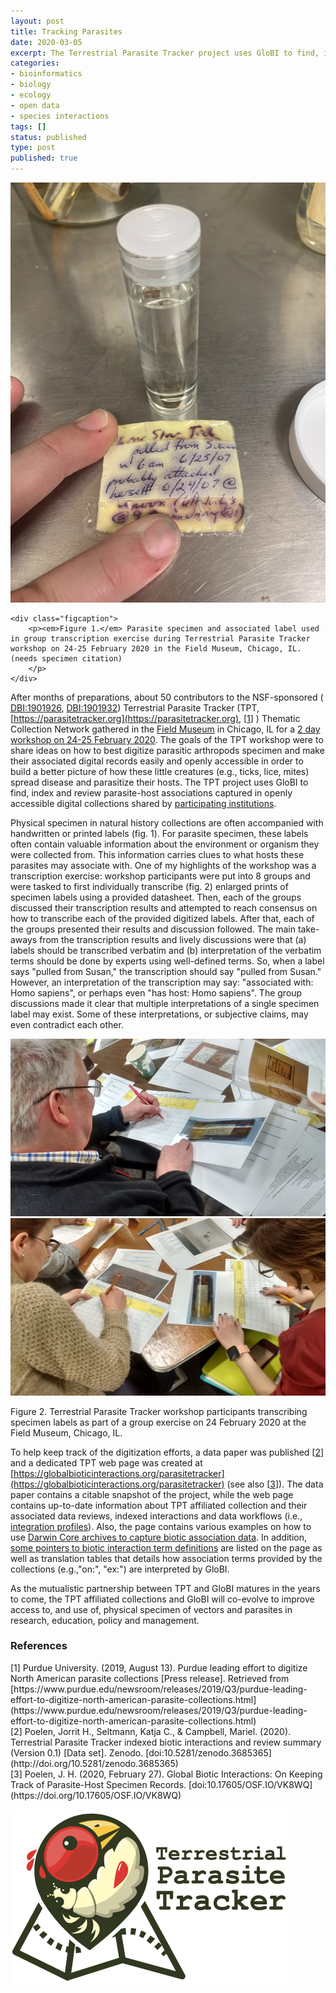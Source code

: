 ```yaml
---
layout: post
title: Tracking Parasites
date: 2020-03-05
excerpt: The Terrestrial Parasite Tracker project uses GloBI to find, index and review parasite-host associations captured in openly accessible digital collections shared by participating institutions.
categories:
- bioinformatics
- biology
- ecology
- open data
- species interactions
tags: []
status: published
type: post
published: true
---
```


<div class="figure figure-globi left">
    <img src="/assets/tpt-workshop-0.jpg" alt="Arctos"/>

    <div class="figcaption">
        <p><em>Figure 1.</em> Parasite specimen and associated label used in group transcription exercise during Terrestrial Parasite Tracker workshop on 24-25 February 2020 in the Field Museum, Chicago, IL. (needs specimen citation)
        </p>
    </div>
</div>

After months of preparations, about 50 contributors to the NSF-sponsored ( [DBI:1901926](https://nsf.gov/awardsearch/showAward?AWD_ID=1901926), [DBI:1901932](https://nsf.gov/awardsearch/showAward?AWD_ID=1901932)) Terrestrial Parasite Tracker (TPT, [https://parasitetracker.org](https://parasitetracker.org), [[1](#1)] ) Thematic Collection Network gathered in the [Field Museum](https://fieldmuseum.org) in Chicago, IL for a [2 day workshop on 24-25 February 2020](https://www.idigbio.org/content/terrestrial-parasite-tracker-workshop-best-practices-and-standardization-digital-data). The goals of the TPT workshop were to share ideas on how to best digitize parasitic arthropods specimen and make their associated digital records easily and openly accessible in order to build a better picture of how these little creatures (e.g., ticks, lice, mites) spread disease and parasitize their hosts. The TPT project uses GloBI to find, index and review parasite-host associations captured in openly accessible digital collections shared by [participating institutions](/parasitetracker/#tpt-collections-status).

Physical specimen in natural history collections are often accompanied with handwritten or printed labels (fig. 1). For parasite specimen, these labels often contain valuable information about the environment or organism they were collected from. This information carries clues to what hosts these parasites may associate with. One of my highlights of the workshop was a transcription exercise: workshop participants were put into 8 groups and were tasked to first individually transcribe (fig. 2) enlarged prints of specimen labels using a provided datasheet. Then, each of the groups discussed their transcription results and attempted to reach consensus on how to transcribe each of the provided digitized labels. After that, each of the groups presented their results and discussion followed. The main take-aways from the transcription results and lively discussions were that (a) labels should be transcribed verbatim and (b) interpretation of the verbatim terms should be done by experts using well-defined terms. So, when a label says "pulled from Susan," the transcription should say "pulled from Susan." However, an interpretation of the transcription may say: "associated with: Homo sapiens", or perhaps even "has host: Homo sapiens". The group discussions made it clear that multiple interpretations of a single specimen label may exist. Some of these interpretations, or subjective claims, may even contradict each other. 

<div class="figure figure-globi right">
    <img src="/assets/tpt-workshop-1.jpg" alt="Workshop participants transcribing labels."/>
    <img src="/assets/tpt-workshop-2.jpg" alt="workshop participants transcribing labels."/>
    <div class="figcaption">
        <p>Figure 2. Terrestrial Parasite Tracker workshop participants transcribing specimen labels as part of a group exercise on 24 February 2020 at the Field Museum, Chicago, IL.
        </p>
    </div>
</div>


To help keep track of the digitization efforts, a data paper was published [[2](#2)] and a dedicated TPT web page was created at [https://globalbioticinteractions.org/parasitetracker](https://globalbioticinteractions.org/parasitetracker) (see also [[3](#3)]). The data paper contains a citable snapshot of the project, while the web page contains up-to-date information about TPT affiliated collection and their associated data reviews, indexed interactions and data workflows (i.e., [integration profiles](/parasitetracker/#integration-profiles)). Also, the page contains various examples on how to use [Darwin Core archives to capture biotic association data](/parasitetracker/#dwca-guidelines). In addition, [some pointers to biotic interaction term definitions](/parasitetracker/#supported-terms) are listed on the page  as well as translation tables that details how association terms provided by the collections (e.g.,"on:", "ex:") are interpreted by GloBI.

As the mutualistic partnership between TPT and GloBI matures in the years to come, the TPT affiliated collections and GloBI will co-evolve to improve access to, and use of, physical specimen of vectors and parasites in research, education, policy and management.

### References

<div id="1"></div>
[1] Purdue University. (2019, August 13). Purdue leading effort to digitize North American parasite collections [Press release]. Retrieved from [https://www.purdue.edu/newsroom/releases/2019/Q3/purdue-leading-effort-to-digitize-north-american-parasite-collections.html](https://www.purdue.edu/newsroom/releases/2019/Q3/purdue-leading-effort-to-digitize-north-american-parasite-collections.html)

<div id="2"></div>
[2] Poelen, Jorrit H., Seltmann, Katja C., & Campbell, Mariel. (2020). Terrestrial Parasite Tracker indexed biotic interactions and review summary (Version 0.1) [Data set]. Zenodo. [doi:10.5281/zenodo.3685365](http://doi.org/10.5281/zenodo.3685365)

<div id="3"></div>
[3] Poelen, J. H. (2020, February 27). Global Biotic Interactions: On Keeping Track of Parasite-Host Specimen Records. [doi:10.17605/OSF.IO/VK8WQ](https://doi.org/10.17605/OSF.IO/VK8WQ)

<a href="https://parasitetracker.org"><img src="/assets/TPTlogo_wide.png" alt="Arctos"/></a>


